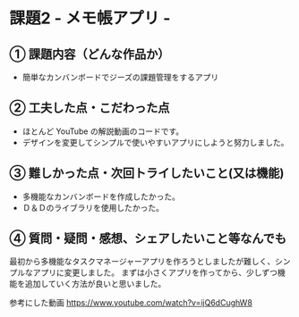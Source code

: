 # 課題2 - メモ帳アプリ -

## ① 課題内容（どんな作品か）
- 簡単なカンバンボードでジーズの課題管理をするアプリ

## ② 工夫した点・こだわった点
- ほとんど YouTube の解説動画のコードです。
- デザインを変更してシンプルで使いやすいアプリにしようと努力しました。

## ③ 難しかった点・次回トライしたいこと(又は機能)
- 多機能なカンバンボードを作成したかった。
- Ｄ＆Ｄのライブラリを使用したかった。

## ④ 質問・疑問・感想、シェアしたいこと等なんでも
最初から多機能なタスクマネージャーアプリを作ろうとしましたが難しく、シンプルなアプリに変更しました。
まずは小さくアプリを作ってから、少しずつ機能を追加していく方法が良いと思いました。

参考にした動画
https://www.youtube.com/watch?v=ijQ6dCughW8

